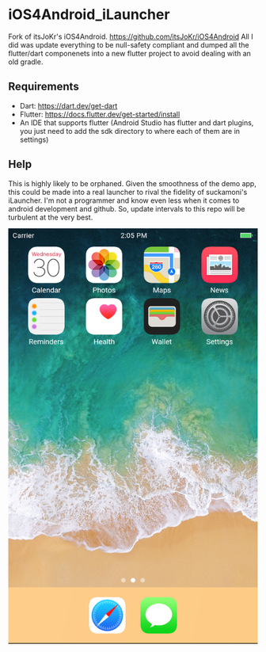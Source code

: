 # iOS4Android_iLauncher
Fork of  itsJoKr's iOS4Android. https://github.com/itsJoKr/iOS4Android
All I did was update everything to be null-safety compliant and dumped all the flutter/dart componenets into a new flutter project to avoid dealing with an old gradle.

## Requirements
- Dart: https://dart.dev/get-dart
- Flutter: https://docs.flutter.dev/get-started/install
- An IDE that supports flutter (Android Studio has flutter and dart plugins, you just need to add the sdk directory to where each of them are in settings)

## Help
This is highly likely to be orphaned.
Given the smoothness of the demo app, this could be made into a real launcher to rival the fidelity of suckamoni's iLauncher.
I'm not a programmer and know even less when it comes to android development and github. So, update intervals to this repo will be turbulent at the very best.

![alt text](https://github.com/qcno/iOS4Android_iLauncher/blob/main/cups.png?raw=true)
